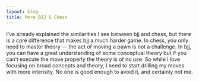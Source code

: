 ```yaml
---
layout: blog
title: More BJJ & Chess
---
```

I’ve already explained the similarities I see between bjj and chess, but there is a core difference that makes bjj a much harder game. In chess, you only need to master theory — the act of moving a pawn is not a challenge. In bjj, you can have a great understanding of some conceptual theory but if you can’t execute the move properly the theory is of no use.
So while I love focusing on broad concepts and theory, I need to start drilling my moves with more intensity. No one is good enough to avoid it, and certainly not me.